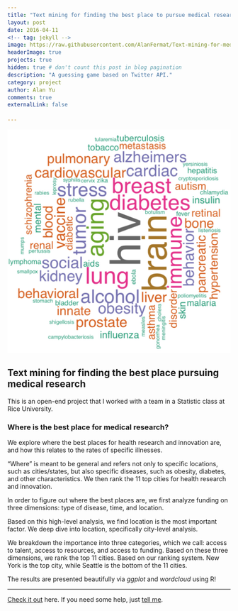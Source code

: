 ```yaml
---
title: "Text mining for finding the best place to pursue medical research"
layout: post
date: 2016-04-11
<!-- tag: jekyll -->
image: https://raw.githubusercontent.com/AlanFermat/Text-mining-for-medical-research/master/data-mining.jpg
headerImage: true
projects: true
hidden: true # don't count this post in blog pagination
description: "A guessing game based on Twitter API."
category: project
author: Alan Yu
comments: true
externalLink: false

---
```


![Screenshot](https://raw.githubusercontent.com/AlanFermat/Text-mining-for-medical-research/master/wordcloud.jpg)

## Text mining for finding the best place pursuing medical research

This is an open-end project that I worked with a team in a Statistic class at Rice University.

### Where is the best place for medical research?

We explore where the best places for health research and innovation are, and how this relates to the rates of specific illnesses.

“Where” is meant to be general and refers not only to specific locations, such as cities/states, but also specific diseases, such as obesity, diabetes, and other characteristics. We then rank the 11 top cities for health research and innovation.

In order to figure out where the best places are, we first analyze funding on three dimensions: type of disease, time, and location.

Based on this high-level analysis, we find location is the most important factor. We deep dive into location, specifically city-level analysis.

We breakdown the importance into three categories, which we call: access to talent, access to resources, and access to funding. Based on these three dimensions, we rank the top 11 cities. Based on our ranking system. New York is the top city, while Seattle is the bottom of the 11 cities.

The results are presented beautifully via _ggplot_ and _wordcloud_ using R!

---

[Check it out](https://github.com/AlanFermat/Text-mining-for-medical-research) here.
If you need some help, just [tell me](https://github.com/AlanFermat/Text-mining-for-medical-research/issues).
